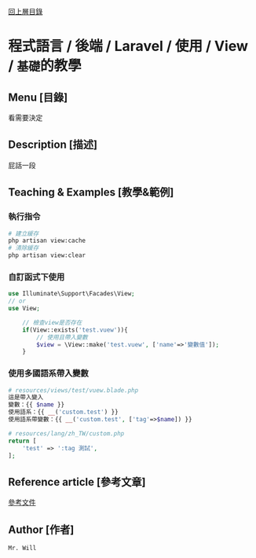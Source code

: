 [回上層目錄](../README.md)

# 程式語言 / 後端 / Laravel / 使用 / View / `基礎`的教學

## **Menu [目錄]**
看需要決定

## **Description [描述]**
屁話一段

## **Teaching & Examples [教學&範例]**
### 執行指令
```bash
# 建立緩存
php artisan view:cache
# 清除緩存
php artisan view:clear
```

### 自訂函式下使用
```php
use Illuminate\Support\Facades\View;
// or
use View;

    // 檢查view是否存在
    if(View::exists('test.vuew')){
        // 使用且帶入變數
        $view = \View::make('test.vuew', ['name'=>'變數值']);
    }
```

### 使用多國語系帶入變數
```php
# resources/views/test/vuew.blade.php
這是帶入變入
變數：{{ $name }}
使用語系：{{ __('custom.test') }}
使用語系帶變數：{{ __('custom.test', ['tag'=>$name]) }}
```
```php
# resources/lang/zh_TW/custom.php
return [
    'test' => ':tag 測試',
];
```

## **Reference article [參考文章]**
[參考文件](網址)

## **Author [作者]**
`Mr. Will`
